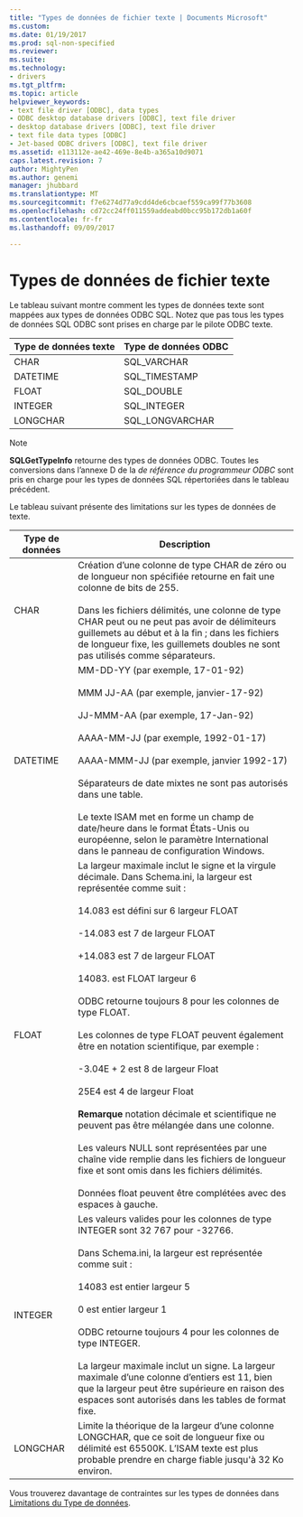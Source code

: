 ```yaml
---
title: "Types de données de fichier texte | Documents Microsoft"
ms.custom: 
ms.date: 01/19/2017
ms.prod: sql-non-specified
ms.reviewer: 
ms.suite: 
ms.technology:
- drivers
ms.tgt_pltfrm: 
ms.topic: article
helpviewer_keywords:
- text file driver [ODBC], data types
- ODBC desktop database drivers [ODBC], text file driver
- desktop database drivers [ODBC], text file driver
- text file data types [ODBC]
- Jet-based ODBC drivers [ODBC], text file driver
ms.assetid: e113112e-ae42-469e-8e4b-a365a10d9071
caps.latest.revision: 7
author: MightyPen
ms.author: genemi
manager: jhubbard
ms.translationtype: MT
ms.sourcegitcommit: f7e6274d77a9cdd4de6cbcaef559ca99f77b3608
ms.openlocfilehash: cd72cc24ff011559addeabd0bcc95b172db1a60f
ms.contentlocale: fr-fr
ms.lasthandoff: 09/09/2017

---
```

# <a name="text-file-data-types"></a>Types de données de fichier texte
Le tableau suivant montre comment les types de données texte sont mappées aux types de données ODBC SQL. Notez que pas tous les types de données SQL ODBC sont prises en charge par le pilote ODBC texte.  
  
|Type de données texte|Type de données ODBC|  
|--------------------|--------------------|  
|CHAR|SQL_VARCHAR|  
|DATETIME|SQL_TIMESTAMP|  
|FLOAT|SQL_DOUBLE|  
|INTEGER|SQL_INTEGER|  
|LONGCHAR|SQL_LONGVARCHAR|  
  
> [!NOTE]  
>  **SQLGetTypeInfo** retourne des types de données ODBC. Toutes les conversions dans l’annexe D de la *de référence du programmeur ODBC* sont pris en charge pour les types de données SQL répertoriées dans le tableau précédent.  
  
 Le tableau suivant présente des limitations sur les types de données de texte.  
  
|Type de données| Description|  
|---------------|-----------------|  
|CHAR|Création d’une colonne de type CHAR de zéro ou de longueur non spécifiée retourne en fait une colonne de bits de 255.<br /><br /> Dans les fichiers délimités, une colonne de type CHAR peut ou ne peut pas avoir de délimiteurs guillemets au début et à la fin ; dans les fichiers de longueur fixe, les guillemets doubles ne sont pas utilisés comme séparateurs.|  
|DATETIME|MM-DD-YY (par exemple, 17-01-92)<br /><br /> MMM JJ-AA (par exemple, janvier-17-92)<br /><br /> JJ-MMM-AA (par exemple, 17-Jan-92)<br /><br /> AAAA-MM-JJ (par exemple, 1992-01-17)<br /><br /> AAAA-MMM-JJ (par exemple, janvier 1992-17)<br /><br /> Séparateurs de date mixtes ne sont pas autorisés dans une table.<br /><br /> Le texte ISAM met en forme un champ de date/heure dans le format États-Unis ou européenne, selon le paramètre International dans le panneau de configuration Windows.|  
|FLOAT|La largeur maximale inclut le signe et la virgule décimale. Dans Schema.ini, la largeur est représentée comme suit :<br /><br /> 14.083 est défini sur 6 largeur FLOAT<br /><br /> -14.083 est 7 de largeur FLOAT<br /><br /> +14.083 est 7 de largeur FLOAT<br /><br /> 14083. est FLOAT largeur 6<br /><br /> ODBC retourne toujours 8 pour les colonnes de type FLOAT.<br /><br /> Les colonnes de type FLOAT peuvent également être en notation scientifique, par exemple :<br /><br /> -3.04E + 2 est 8 de largeur Float<br /><br /> 25E4 est 4 de largeur Float<br /><br /> **Remarque** notation décimale et scientifique ne peuvent pas être mélangée dans une colonne.<br /><br /> Les valeurs NULL sont représentées par une chaîne vide remplie dans les fichiers de longueur fixe et sont omis dans les fichiers délimités.<br /><br /> Données float peuvent être complétées avec des espaces à gauche.|  
|INTEGER|Les valeurs valides pour les colonnes de type INTEGER sont 32 767 pour -32766.<br /><br /> Dans Schema.ini, la largeur est représentée comme suit :<br /><br /> 14083 est entier largeur 5<br /><br /> 0 est entier largeur 1<br /><br /> ODBC retourne toujours 4 pour les colonnes de type INTEGER.<br /><br /> La largeur maximale inclut un signe. La largeur maximale d’une colonne d’entiers est 11, bien que la largeur peut être supérieure en raison des espaces sont autorisés dans les tables de format fixe.|  
|LONGCHAR|Limite la théorique de la largeur d’une colonne LONGCHAR, que ce soit de longueur fixe ou délimité est 65500K. L’ISAM texte est plus probable prendre en charge fiable jusqu'à 32 Ko environ.|  
  
 Vous trouverez davantage de contraintes sur les types de données dans [Limitations du Type de données](../../odbc/microsoft/data-type-limitations.md).
